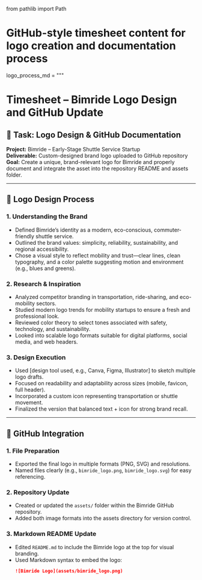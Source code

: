 from pathlib import Path

# GitHub-style timesheet content for logo creation and documentation process
logo_process_md = """
# Timesheet – Bimride Logo Design and GitHub Update

## 🎯 Task: Logo Design & GitHub Documentation  
**Project:** Bimride – Early-Stage Shuttle Service Startup  
**Deliverable:** Custom-designed brand logo uploaded to GitHub repository  
**Goal:** Create a unique, brand-relevant logo for Bimride and properly document and integrate the asset into the repository README and assets folder.

---

## 🎨 Logo Design Process

### 1. Understanding the Brand
- Defined Bimride’s identity as a modern, eco-conscious, commuter-friendly shuttle service.
- Outlined the brand values: simplicity, reliability, sustainability, and regional accessibility.
- Chose a visual style to reflect mobility and trust—clear lines, clean typography, and a color palette suggesting motion and environment (e.g., blues and greens).

### 2. Research & Inspiration
- Analyzed competitor branding in transportation, ride-sharing, and eco-mobility sectors.
- Studied modern logo trends for mobility startups to ensure a fresh and professional look.
- Reviewed color theory to select tones associated with safety, technology, and sustainability.
- Looked into scalable logo formats suitable for digital platforms, social media, and web headers.

### 3. Design Execution
- Used [design tool used, e.g., Canva, Figma, Illustrator] to sketch multiple logo drafts.
- Focused on readability and adaptability across sizes (mobile, favicon, full header).
- Incorporated a custom icon representing transportation or shuttle movement.
- Finalized the version that balanced text + icon for strong brand recall.

---

## 🧾 GitHub Integration

### 1. File Preparation
- Exported the final logo in multiple formats (PNG, SVG) and resolutions.
- Named files clearly (e.g., `bimride_logo.png`, `bimride_logo.svg`) for easy referencing.

### 2. Repository Update
- Created or updated the `assets/` folder within the Bimride GitHub repository.
- Added both image formats into the assets directory for version control.

### 3. Markdown README Update
- Edited `README.md` to include the Bimride logo at the top for visual branding.
- Used Markdown syntax to embed the logo:
  ```md
  ![Bimride Logo](assets/bimride_logo.png)

